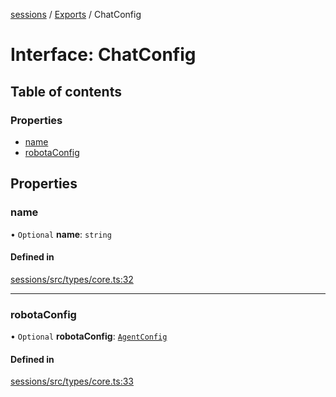 <!-- 
 ⚠️  AUTO-GENERATED FILE - DO NOT EDIT MANUALLY
 This file is automatically generated by scripts/docs-generator.js
 To make changes, edit the source TypeScript files or update the generator script
-->

[sessions](../../) / [Exports](../modules) / ChatConfig

# Interface: ChatConfig

## Table of contents

### Properties

- [name](ChatConfig#name)
- [robotaConfig](ChatConfig#robotaconfig)

## Properties

### name

• `Optional` **name**: `string`

#### Defined in

[sessions/src/types/core.ts:32](https://github.com/woojubb/robota/blob/87419dbb26faf50d7f1d60ae717fbe215743d1f6/packages/sessions/src/types/core.ts#L32)

___

### robotaConfig

• `Optional` **robotaConfig**: [`AgentConfig`](AgentConfig)

#### Defined in

[sessions/src/types/core.ts:33](https://github.com/woojubb/robota/blob/87419dbb26faf50d7f1d60ae717fbe215743d1f6/packages/sessions/src/types/core.ts#L33)
